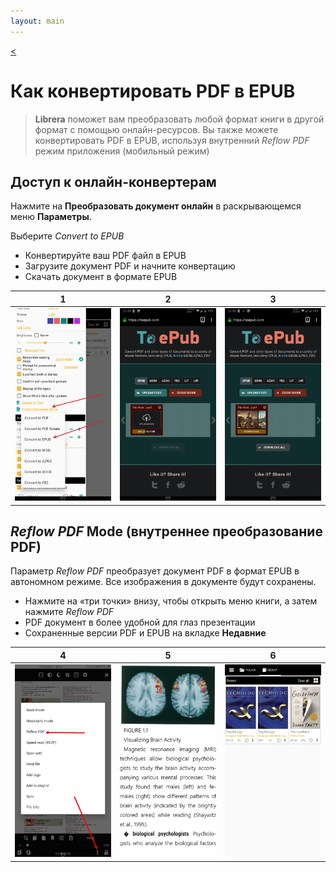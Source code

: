 ```yaml
---
layout: main
---
```

[<](/wiki/faq/ru)

# Как конвертировать PDF в EPUB

> **Librera** поможет вам преобразовать любой формат книги в другой формат с помощью онлайн-ресурсов. Вы также можете конвертировать PDF в EPUB, используя внутренний _Reflow PDF_ режим приложения (мобильный режим)

## Доступ к онлайн-конвертерам

Нажмите на **Преобразовать документ онлайн** в раскрывающемся меню **Параметры**.

Выберите _Convert to EPUB_

* Конвертируйте ваш PDF файл в EPUB
* Загрузите документ PDF и начните конвертацию
* Скачать документ в формате EPUB

|1|2|3|
|-|-|-|
|![](1.png)|![](2.png)|![](3.png)|


## _Reflow PDF_ Mode (внутреннее преобразование PDF)

Параметр _Reflow PDF_ преобразует документ PDF в формат EPUB в автономном режиме.
Все изображения в документе будут сохранены.

* Нажмите на «три точки» внизу, чтобы открыть меню книги, а затем нажмите _Reflow PDF_
* PDF документ в более удобной для глаз презентации
* Сохраненные версии PDF и EPUB на вкладке **Недавние**

|4|5|6|
|-|-|-|
|![](4.png)|![](5.png)|![](6.png)|


